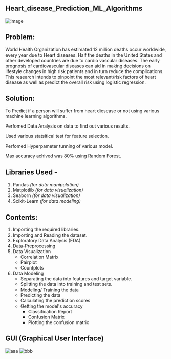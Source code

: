 ## Heart_disease_Prediction_ML_Algorithms
![image](https://github.com/Alokkumar7272/Heart_disease/assets/98576439/9013f0af-af2e-4387-a663-9b0571b80584)

## Problem:
World Health Organization has estimated 12 million deaths occur worldwide, every year due to Heart diseases. Half the deaths in the United States and other developed countries are due to cardio vascular diseases. The early prognosis of cardiovascular diseases can aid in making decisions on lifestyle changes in high risk patients and in turn reduce the complications. This research intends to pinpoint the most relevant/risk factors of heart disease as well as predict the overall risk using logistic regression.
## Solution:
 To Predict if a person will suffer from heart diesease or not using various machine learning algorithms.
 
 Perfomed Data Analysis on data to find out various results.
 
 Used various statsitical test for feature selection.
 
 Perfomed Hyperpameter tunning of various model.
 
 Max accuracy achived was 80% using Random Forest.
## Libraries Used - 
  1. Pandas *(for data manipulation)*
  2. Matplotlib *(for data visualization)*
  3. Seaborn *(for data visualization)*
  4. Scikit-Learn *(for data modeling)*
## Contents:
1. Importing the required libraries.
2. Importing and Reading the dataset.
3. Exploratory Data Analysis (EDA)
4. Data-Preprocessing
5. Data Visualization
    - Correlation Matrix
    - Pairplot
    - Countplots
6. Data Modeling
    - Separating the data into features and target variable.
    - Splitting the data into training and test sets.
    - Modeling/ Training the data
    - Predicting the data
    - Calculating the prediction scores
    - Getting the model's accuracy
        - Classification Report
        - Confusion Matrix
        - Plotting the confusion matrix
## GUI (Graphical User Interface)
![aaa](https://github.com/Alokkumar7272/Heart_disease/assets/98576439/022fef2b-da70-4eeb-9f2f-4330ec83fb6b)
![bbb](https://github.com/Alokkumar7272/Heart_disease/assets/98576439/e3960e4d-4e43-4dcf-9358-7d0cb27b82aa)


